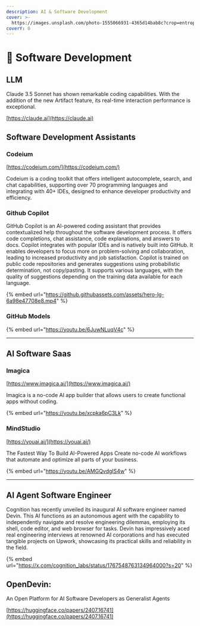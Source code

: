 ```yaml
---
description: AI & Software Development
cover: >-
  https://images.unsplash.com/photo-1555066931-4365d14bab8c?crop=entropy&cs=srgb&fm=jpg&ixid=M3wxOTcwMjR8MHwxfHNlYXJjaHw0fHxjb2Rpbmd8ZW58MHx8fHwxNzE4NjAwNTU4fDA&ixlib=rb-4.0.3&q=85
coverY: 0
---
```


# 💽 Software Development

## LLM

Claude 3.5 Sonnet has shown remarkable coding capabilities. With the addition of the new Artifact feature, its real-time interaction performance is exceptional.

[https://claude.ai](https://claude.ai)



## Software Development Assistants

### Codeium

[https://codeium.com/](https://codeium.com/)

Codeium is a coding toolkit that offers intelligent autocomplete, search, and chat capabilities, supporting over 70 programming languages and integrating with 40+ IDEs, designed to enhance developer productivity and efficiency.



### Github Copilot

GitHub Copilot is an AI-powered coding assistant that provides contextualized help throughout the software development process. It offers code completions, chat assistance, code explanations, and answers to docs. Copilot integrates with popular IDEs and is natively built into GitHub. It enables developers to focus more on problem-solving and collaboration, leading to increased productivity and job satisfaction. Copilot is trained on public code repositories and generates suggestions using probabilistic determination, not copy/pasting. It supports various languages, with the quality of suggestions depending on the training data available for each language.

{% embed url="https://github.githubassets.com/assets/hero-lg-6a98e47708e8.mp4" %}

### GitHub Models

{% embed url="https://youtu.be/6JuwNLuqV4c" %}





***

## AI Software Saas

### Imagica

[https://www.imagica.ai/](https://www.imagica.ai/)

Imagica is a no-code AI app builder that allows users to create functional apps without coding.&#x20;

{% embed url="https://youtu.be/xcpka6pC3Lk" %}

### MindStudio

[https://youai.ai/](https://youai.ai/)

The Fastest Way To Build AI-Powered Apps Create no-code AI workflows that automate and optimize all parts of your business.

{% embed url="https://youtu.be/AMGQvdgIS4w" %}

***

## AI Agent Software Engineer

Cognition has recently unveiled its inaugural AI software engineer named Devin. This AI functions as an autonomous agent with the capability to independently navigate and resolve engineering dilemmas, employing its shell, code editor, and web browser for tasks. Devin has impressively aced real engineering interviews at renowned AI corporations and has executed tangible projects on Upwork, showcasing its practical skills and reliability in the field.

{% embed url="https://x.com/cognition_labs/status/1767548763134964000?s=20" %}

## OpenDevin:&#x20;

An Open Platform for AI Software Developers as Generalist Agents

[https://huggingface.co/papers/2407.16741](https://huggingface.co/papers/2407.16741)



